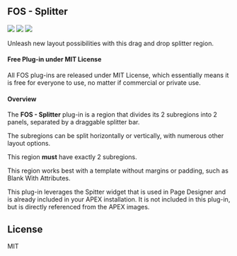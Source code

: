 

## FOS - Splitter

![](https://img.shields.io/badge/Plug--in_Type-Region-orange.svg) ![](https://img.shields.io/badge/APEX-19.2-success.svg) ![](https://img.shields.io/badge/APEX-20.1-success.svg)

Unleash new layout possibilities with this drag and drop splitter region.
<h4>Free Plug-in under MIT License</h4>
<p>
All FOS plug-ins are released under MIT License, which essentially means it is free for everyone to use, no matter if commercial or private use.
</p>
<h4>Overview</h4>
<p>The <strong>FOS - Splitter</strong> plug-in is a region that divides its 2 subregions into 2 panels, separated by a draggable splitter bar.</p>
<p>The subregions can be split horizontally or vertically, with numerous other layout options.</p>
<p>This region <strong>must</strong> have exactly 2 subregions.</p>
<p>This region works best with a template without margins or padding, such as Blank With Attributes.</p>
<p>This plug-in leverages the Spitter widget that is used in Page Designer and is already included in your APEX installation. It is not included in this plug-in, but is directly referenced from the APEX images.</p>

## License

MIT



